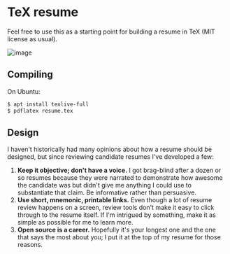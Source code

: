 # TeX resume
Feel free to use this as a starting point for building a resume in TeX (MIT
license as usual).

![image](http://storage2.static.itmages.com/i/17/0607/h_1496843745_3826073_1e1e2f23de.png)

## Compiling
On Ubuntu:

```sh
$ apt install texlive-full
$ pdflatex resume.tex
```

## Design
I haven't historically had many opinions about how a resume should be designed,
but since reviewing candidate resumes I've developed a few:

1. **Keep it objective; don't have a voice.** I got brag-blind after a dozen or
   so resumes because they were narrated to demonstrate how awesome the
   candidate was but didn't give me anything I could use to substantiate that
   claim. Be informative rather than persuasive.
2. **Use short, mnemonic, printable links.** Even though a lot of resume review
   happens on a screen, review tools don't make it easy to click through to the
   resume itself. If I'm intrigued by something, make it as simple as possible
   for me to learn more.
3. **Open source is a career.** Hopefully it's your longest one and the one
   that says the most about you; I put it at the top of my resume for those
   reasons.
